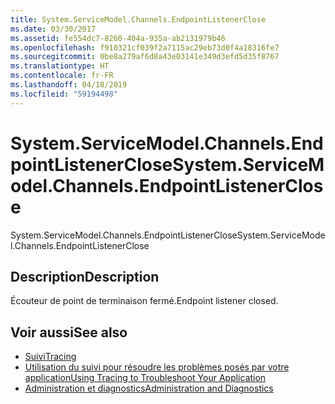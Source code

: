 ```yaml
---
title: System.ServiceModel.Channels.EndpointListenerClose
ms.date: 03/30/2017
ms.assetid: fe554dc7-8260-404a-935a-ab2131979b46
ms.openlocfilehash: f910321cf039f2a7115ac29eb73d0f4a18316fe7
ms.sourcegitcommit: 0be8a279af6d8a43e03141e349d3efd5d35f8767
ms.translationtype: HT
ms.contentlocale: fr-FR
ms.lasthandoff: 04/18/2019
ms.locfileid: "59194498"
---
```

# <a name="systemservicemodelchannelsendpointlistenerclose"></a><span data-ttu-id="34e51-102">System.ServiceModel.Channels.EndpointListenerClose</span><span class="sxs-lookup"><span data-stu-id="34e51-102">System.ServiceModel.Channels.EndpointListenerClose</span></span>
<span data-ttu-id="34e51-103">System.ServiceModel.Channels.EndpointListenerClose</span><span class="sxs-lookup"><span data-stu-id="34e51-103">System.ServiceModel.Channels.EndpointListenerClose</span></span>  
  
## <a name="description"></a><span data-ttu-id="34e51-104">Description</span><span class="sxs-lookup"><span data-stu-id="34e51-104">Description</span></span>  
 <span data-ttu-id="34e51-105">Écouteur de point de terminaison fermé.</span><span class="sxs-lookup"><span data-stu-id="34e51-105">Endpoint listener closed.</span></span>  
  
## <a name="see-also"></a><span data-ttu-id="34e51-106">Voir aussi</span><span class="sxs-lookup"><span data-stu-id="34e51-106">See also</span></span>

- [<span data-ttu-id="34e51-107">Suivi</span><span class="sxs-lookup"><span data-stu-id="34e51-107">Tracing</span></span>](../../../../../docs/framework/wcf/diagnostics/tracing/index.md)
- [<span data-ttu-id="34e51-108">Utilisation du suivi pour résoudre les problèmes posés par votre application</span><span class="sxs-lookup"><span data-stu-id="34e51-108">Using Tracing to Troubleshoot Your Application</span></span>](../../../../../docs/framework/wcf/diagnostics/tracing/using-tracing-to-troubleshoot-your-application.md)
- [<span data-ttu-id="34e51-109">Administration et diagnostics</span><span class="sxs-lookup"><span data-stu-id="34e51-109">Administration and Diagnostics</span></span>](../../../../../docs/framework/wcf/diagnostics/index.md)
